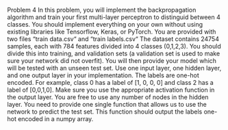 Problem 4
In this problem, you will implement the backpropagation algorithm and train your first multi-layer perceptron
to distinguid between 4 classes. You should implement everything on your own without using existing libraries
like Tensorflow, Keras, or PyTorch.
You are provided with two files “train data.csv“ and “train labels.csv“ The dataset contains 24754 samples, each
with 784 features divided into 4 classes (0,1,2,3). You should divide this into training, and validation sets (a
validation set is used to make sure your network did not overfit). You will then provide your model which will
be tested with an unseen test set.
Use one input layer, one hidden layer, and one output layer in your implementation. The labels are one-hot
encoded. For example, class 0 has a label of [1, 0, 0, 0] and class 2 has a label of [0,0,1,0]. Make sure you use the
appropriate activation function in the output layer. You are free to use any number of nodes in the hidden layer.
You need to provide one single function that allows us to use the network to predict the test set. This function
should output the labels one-hot encoded in a numpy array.
